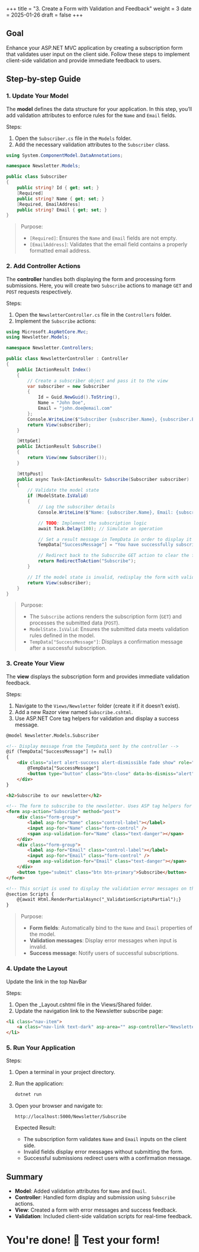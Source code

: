+++
title = "3. Create a Form with Validation and Feedback"
weight = 3
date = 2025-01-26
draft = false
+++

## Goal

Enhance your ASP.NET MVC application by creating a subscription form that validates user input on the client side. Follow these steps to implement client-side validation and provide immediate feedback to users.

## Step-by-step Guide

### 1. Update Your Model

The **model** defines the data structure for your application. In this step, you’ll add validation attributes to enforce rules for the `Name` and `Email` fields.

Steps:

1. Open the `Subscriber.cs` file in the `Models` folder.
2. Add the necessary validation attributes to the `Subscriber` class.

```csharp
using System.ComponentModel.DataAnnotations;

namespace Newsletter.Models;

public class Subscriber
{
    public string? Id { get; set; }
    [Required]
    public string? Name { get; set; }
    [Required, EmailAddress]
    public string? Email { get; set; }
}
```

> Purpose:
> 
> - `[Required]`: Ensures the `Name` and `Email` fields are not empty.
> - `[EmailAddress]`: Validates that the email field contains a properly formatted email address.

### 2. Add Controller Actions

The **controller** handles both displaying the form and processing form submissions. Here, you will create two `Subscribe` actions to manage `GET` and `POST` requests respectively.

Steps:

1. Open the `NewsletterController.cs` file in the `Controllers` folder.
2. Implement the `Subscribe` actions:

```csharp
using Microsoft.AspNetCore.Mvc;
using Newsletter.Models;

namespace Newsletter.Controllers;

public class NewsletterController : Controller
{
    public IActionResult Index()
    {
        // Create a subscriber object and pass it to the view
        var subscriber = new Subscriber
        {
            Id = Guid.NewGuid().ToString(),
            Name = "John Doe",
            Email = "john.doe@email.com"
        };
        Console.WriteLine($"Subscriber {subscriber.Name}, {subscriber.Email} with ID: {subscriber.Id} created");
        return View(subscriber);
    }

    [HttpGet]
    public IActionResult Subscribe()
    {
        return View(new Subscriber());
    }

    [HttpPost]
    public async Task<IActionResult> Subscribe(Subscriber subscriber)
    {
        // Validate the model state
        if (ModelState.IsValid)
        {
            // Log the subscriber details
            Console.WriteLine($"Name: {subscriber.Name}, Email: {subscriber.Email}");

            // TODO: Implement the subscription logic
            await Task.Delay(100); // Simulate an operation

            // Set a result message in TempData in order to display it in the view
            TempData["SuccessMessage"] = "You have successfully subscribed to our newsletter!";

            // Redirect back to the Subscribe GET action to clear the form
            return RedirectToAction("Subscribe");
        }

        // If the model state is invalid, redisplay the form with validation errors
        return View(subscriber);
    }
}
```

> Purpose:
> 
> - The `Subscribe` actions renders the subscription form (`GET`) and processes the submitted data (`POST`).
> - `ModelState.IsValid`: Ensures the submitted data meets validation rules defined in the model.
> - `TempData["SuccessMessage"]`: Displays a confirmation message after a successful subscription.


### 3. Create Your View

The **view** displays the subscription form and provides immediate validation feedback.

Steps:

1. Navigate to the `Views/Newsletter` folder (create it if it doesn’t exist).
2. Add a new Razor view named `Subscribe.cshtml`.
3. Use ASP.NET Core tag helpers for validation and display a success message.

```html
@model Newsletter.Models.Subscriber

<!-- Display message from the TempData sent by the controller -->
@if (TempData["SuccessMessage"] != null)
{
    <div class="alert alert-success alert-dismissible fade show" role="alert">
        @TempData["SuccessMessage"]
        <button type="button" class="btn-close" data-bs-dismiss="alert" aria-label="Close"><i class="fas fa-times"></i></button>
    </div>
}

<h2>Subscribe to our newsletter</h2>

<!-- The form to subscribe to the newsletter. Uses ASP tag helpers for validation -->
<form asp-action="Subscribe" method="post">
    <div class="form-group">
        <label asp-for="Name" class="control-label"></label>
        <input asp-for="Name" class="form-control" />
        <span asp-validation-for="Name" class="text-danger"></span>
    </div>
    <div class="form-group">
        <label asp-for="Email" class="control-label"></label>
        <input asp-for="Email" class="form-control" />
        <span asp-validation-for="Email" class="text-danger"></span>
    </div>
    <button type="submit" class="btn btn-primary">Subscribe</button>
</form>

<!-- This script is used to display the validation error messages on the client side -->
@section Scripts {
    @{await Html.RenderPartialAsync("_ValidationScriptsPartial");}
}
```

> Purpose:
> 
> - **Form fields**: Automatically bind to the `Name` and `Email` properties of the model.
> - **Validation messages**: Display error messages when input is invalid.
> - **Success message**: Notify users of successful subscriptions.

### 4. Update the Layout

Update the link in the top NavBar

Steps:

1.	Open the _Layout.cshtml file in the Views/Shared folder.
2.	Update the navigation link to the Newsletter subscribe page:

```html
<li class="nav-item">
    <a class="nav-link text-dark" asp-area="" asp-controller="Newsletter" asp-action="Subscribe">Newsletter</a>
</li>
```

### 5. Run Your Application

Steps:

1. Open a terminal in your project directory.
2. Run the application:
   ```bash
   dotnet run
   ```
3. Open your browser and navigate to:
   ```
   http://localhost:5000/Newsletter/Subscribe
   ```

	Expected Result:
	
	- The subscription form validates `Name` and `Email` inputs on the client side.
	- Invalid fields display error messages without submitting the form.
	- Successful submissions redirect users with a confirmation message.


## Summary

- **Model**: Added validation attributes for `Name` and `Email`.
- **Controller**: Handled form display and submission using `Subscribe` actions.
- **View**: Created a form with error messages and success feedback.
- **Validation**: Included client-side validation scripts for real-time feedback.

# You're done! 🎉 Test your form!
